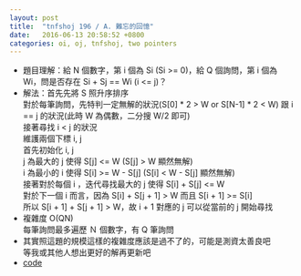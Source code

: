 ```yaml
---
layout: post
title:  "tnfshoj 196 / A. 難忘的回憶"
date:   2016-06-13 20:58:52 +0800
categories: oi, oj, tnfshoj, two pointers
---
```


* 題目理解：給 N 個數字，第 i 個為 Si (Si >= 0)，給 Q 個詢問，第 i 個為 Wi，問是否存在 Si + Sj == Wi (i <= j)？
* 解法：首先先將 S 照升序排序  
對於每筆詢問，先特判一定無解的狀況(S[0] * 2 > W or S[N-1] * 2 < W) 跟 i == j 的狀況(此時 W 為偶數，二分搜 W/2 即可)  
接著尋找 i < j 的狀況  
維護兩個下標 i, j  
首先初始化 i, j  
j 為最大的 j 使得 S[j] <= W (S[j] > W 顯然無解)  
i 為最小的 i 使得 S[i] >= W - S\[j] (S[i] < W - S[j] 顯然無解)  
接著對於每個 i ，迭代尋找最大的 j 使得 S[i] + S[j] <= W  
對於下一個 i 而言，因為 S[i] + S[j + 1] > W 而且 S[i + 1] >= S[i]  
所以 S[i + 1] + S[j + 1] > W，故 i + 1 對應的 j 可以從當前的 j 開始尋找  
* 複雜度 O(QN)  
每筆詢問最多遍歷 Ｎ 個數字，有 Q 筆詢問  
* 其實照這題的規模這樣的複雜度應該是過不了的，可能是測資太善良吧  
等我或其他人想出更好的解再更新吧 
* [code](https://github.com/prprprpony/oj/blob/master/tnfshoj/ac/196.cpp)
